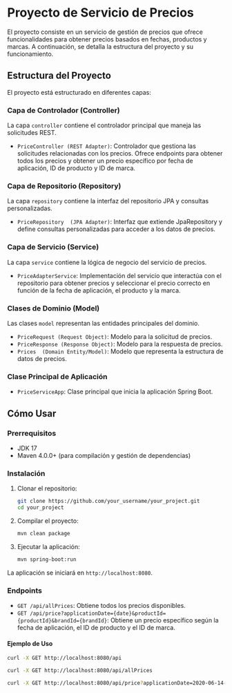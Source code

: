 # Proyecto de Servicio de Precios

El proyecto consiste en un servicio de gestión de precios que ofrece funcionalidades para obtener precios basados en fechas, productos y marcas. A continuación, se detalla la estructura del proyecto y su funcionamiento.

## Estructura del Proyecto

El proyecto está estructurado en diferentes capas:

### Capa de Controlador (Controller)

La capa `controller` contiene el controlador principal que maneja las solicitudes REST.

- `PriceController (REST Adapter)`: Controlador que gestiona las solicitudes relacionadas con los precios. Ofrece endpoints para obtener todos los precios y obtener un precio específico por fecha de aplicación, ID de producto y ID de marca.

### Capa de Repositorio (Repository)

La capa `repository` contiene la interfaz del repositorio JPA y consultas personalizadas.

- `PriceRepository  (JPA Adapter)`: Interfaz que extiende JpaRepository y define consultas personalizadas para acceder a los datos de precios.

### Capa de Servicio (Service)

La capa `service` contiene la lógica de negocio del servicio de precios.

- `PriceAdapterService`: Implementación del servicio que interactúa con el repositorio para obtener precios y seleccionar el precio correcto en función de la fecha de aplicación, el producto y la marca.

### Clases de Dominio (Model)

Las clases `model` representan las entidades principales del dominio.

- `PriceRequest (Request Object)`: Modelo para la solicitud de precios.
- `PriceResponse (Response Object)`: Modelo para la respuesta de precios.
- `Prices  (Domain Entity/Model)`: Modelo que representa la estructura de datos de precios.

### Clase Principal de Aplicación

- `PriceServiceApp`: Clase principal que inicia la aplicación Spring Boot.

## Cómo Usar

### Prerrequisitos

- JDK 17 
- Maven 4.0.0+ (para compilación y gestión de dependencias)

### Instalación

1. Clonar el repositorio:

    ```bash
    git clone https://github.com/your_username/your_project.git
    cd your_project
    ```

2. Compilar el proyecto:

    ```bash
    mvn clean package
    ```

3. Ejecutar la aplicación:

    ```bash
    mvn spring-boot:run
    ```

La aplicación se iniciará en `http://localhost:8080`.

### Endpoints

- `GET /api/allPrices`: Obtiene todos los precios disponibles.
- `GET /api/price?applicationDate={date}&productId={productId}&brandId={brandId}`: Obtiene un precio específico según la fecha de aplicación, el ID de producto y el ID de marca.


#### Ejemplo de Uso

```bash
curl -X GET http://localhost:8080/api
```
```bash
curl -X GET http://localhost:8080/api/allPrices
```
```bash
curl -X GET http://localhost:8080/api/price?applicationDate=2020-06-14-10.00.00&productId=35455&brandId=1
```


